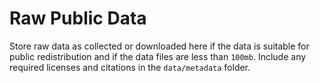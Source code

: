 # Raw Public Data

Store raw data as collected or downloaded here if the data is suitable for public redistribution and if the data files are less than `100mb`. Include any required licenses and citations in the `data/metadata` folder.